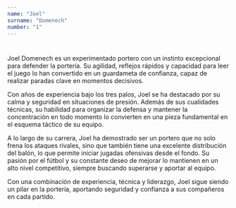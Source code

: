 ```yaml
---
name: "Joel"
surname: "Domenech"
number: "1"
---
```


#

Joel Domenech es un experimentado portero con un instinto excepcional para defender la portería. Su agilidad, reflejos rápidos y capacidad para leer el juego lo han convertido en un guardameta de confianza, capaz de realizar paradas clave en momentos decisivos.

Con años de experiencia bajo los tres palos, Joel se ha destacado por su calma y seguridad en situaciones de presión. Además de sus cualidades técnicas, su habilidad para organizar la defensa y mantener la concentración en todo momento lo convierten en una pieza fundamental en el esquema táctico de su equipo.

A lo largo de su carrera, Joel ha demostrado ser un portero que no solo frena los ataques rivales, sino que también tiene una excelente distribución del balón, lo que permite iniciar jugadas ofensivas desde el fondo. Su pasión por el fútbol y su constante deseo de mejorar lo mantienen en un alto nivel competitivo, siempre buscando superarse y aportar al equipo.

Con una combinación de experiencia, técnica y liderazgo, Joel sigue siendo un pilar en la portería, aportando seguridad y confianza a sus compañeros en cada partido.
